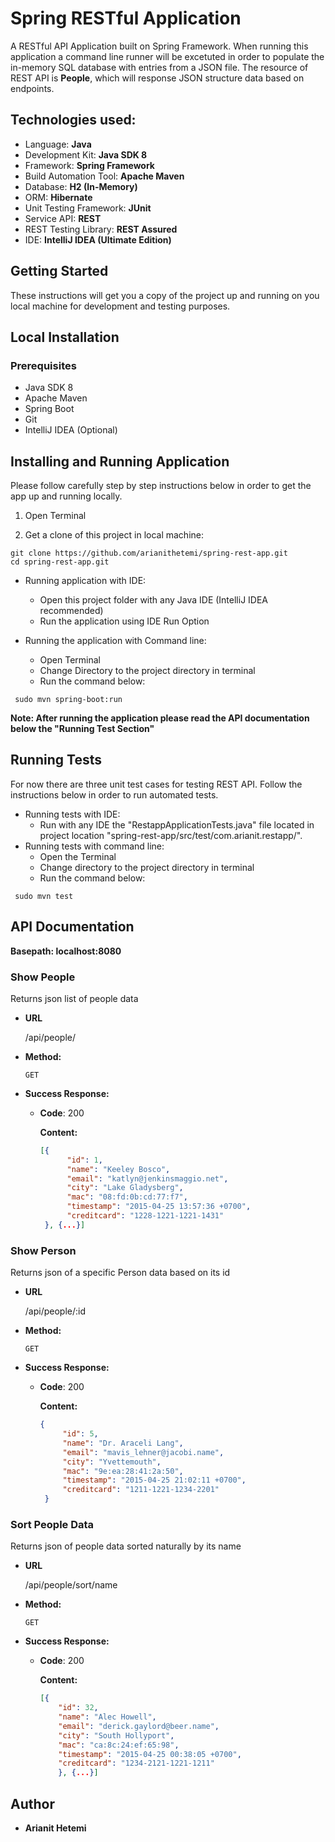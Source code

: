 # Spring RESTful Application
A RESTful API Application built on Spring Framework. When running this application a command line runner will be excetuted in order to populate the in-memory SQL database with entries from a JSON file. The resource of REST API is **People**, which will response JSON structure data based on endpoints.



## Technologies used:
  * Language: **Java**
  * Development Kit: **Java SDK 8**
  * Framework: **Spring Framework**
  * Build Automation Tool: **Apache Maven**
  * Database: **H2 (In-Memory)**
  * ORM: **Hibernate**
  * Unit Testing Framework: **JUnit**
  * Service API: **REST**
  * REST Testing Library: **REST Assured**
  * IDE: **IntelliJ IDEA (Ultimate Edition)**

## Getting Started
These instructions will get you a copy of the project up and running on you local machine for development and testing purposes.

## Local Installation
### Prerequisites
  * Java SDK 8
  * Apache Maven
  * Spring Boot
  * Git
  * IntelliJ IDEA (Optional)
  
## Installing and Running Application
Please follow carefully step by step instructions below in order to get the app up and running locally.

1. Open Terminal

2. Get a clone of this project in local machine:
 ```
 git clone https://github.com/arianithetemi/spring-rest-app.git
 cd spring-rest-app.git
 ```
* Running application with IDE:
   - Open this project folder with any Java IDE (IntelliJ IDEA recommended)
   - Run the application using IDE Run Option
   
* Running the application with Command line:
   - Open Terminal
   - Change Directory to the project directory in terminal
   - Run the command below:
 ```
  sudo mvn spring-boot:run
 ```
 
**Note: After running the application please read the API documentation below the "Running Test Section"**
## Running Tests
For now there are three unit test cases for testing REST API.
Follow the instructions below in order to run automated tests.

 * Running tests with IDE:
    * Run with any IDE the "RestappApplicationTests.java" file located in project location "spring-rest-app/src/test/com.arianit.restapp/".
 * Running tests with command line:
    * Open the Terminal
    * Change directory to the project directory in terminal
    * Run the command below:
 ```
  sudo mvn test
 ```
 
 ## API Documentation 
 **Basepath: localhost:8080**
 
 ### Show People
 Returns json list of people data
 
 * **URL**
 
    /api/people/
    
 * **Method:**
    
    `GET`
    
 * **Success Response:**

    * **Code**: 200
    
      **Content:** 
      
      ```json
      [{
            "id": 1,
            "name": "Keeley Bosco",
            "email": "katlyn@jenkinsmaggio.net",
            "city": "Lake Gladysberg",
            "mac": "08:fd:0b:cd:77:f7",
            "timestamp": "2015-04-25 13:57:36 +0700",
            "creditcard": "1228-1221-1221-1431"
       }, {...}]
       ```
  
### Show Person
Returns json of a specific Person data based on its id
 
* **URL**
 
   /api/people/:id
    
* **Method:**
    
   `GET`
    
* **Success Response:**

   * **Code**: 200
    
     **Content:** 
      
     ```json
     {
          "id": 5,
          "name": "Dr. Araceli Lang",
          "email": "mavis_lehner@jacobi.name",
          "city": "Yvettemouth",
          "mac": "9e:ea:28:41:2a:50",
          "timestamp": "2015-04-25 21:02:11 +0700",
          "creditcard": "1211-1221-1234-2201"
      }
      ```
 
### Sort People Data
Returns json of people data sorted naturally by its name
 
* **URL**
 
   /api/people/sort/name
    
* **Method:**
    
   `GET`
    
* **Success Response:**

   * **Code**: 200

     **Content:** 

     ```json
     [{
         "id": 32,
         "name": "Alec Howell",
         "email": "derick.gaylord@beer.name",
         "city": "South Hollyport",
         "mac": "ca:8c:24:ef:65:98",
         "timestamp": "2015-04-25 00:38:05 +0700",
         "creditcard": "1234-2121-1221-1211"
         }, {...}]
      ```
   
 ## Author
  * **Arianit Hetemi**
